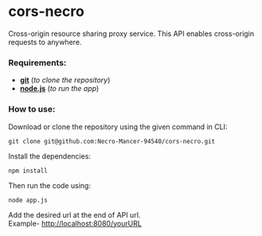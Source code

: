 # cors-necro
Cross-origin resource sharing proxy service.
This API enables cross-origin requests to anywhere.

### Requirements:
* [**git**](https://git-scm.com/downloads) (_to clone the repository_)
* [**node.js**](https://nodejs.org/en/download) (_to run the app_)

### How to use:
Download or clone the repository using the given command in CLI:
```
git clone git@github.com:Necro-Mancer-94540/cors-necro.git
```
Install the dependencies:
```
npm install
```
Then run the code using:
```
node app.js
```
Add the desired url at the end of API url.  
Example- [http://localhost:8080/yourURL](#)
